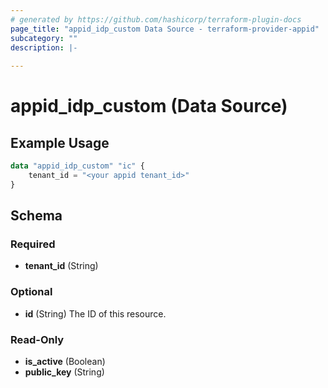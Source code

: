 ```yaml
---
# generated by https://github.com/hashicorp/terraform-plugin-docs
page_title: "appid_idp_custom Data Source - terraform-provider-appid"
subcategory: ""
description: |-
  
---
```


# appid_idp_custom (Data Source)



## Example Usage

```terraform
data "appid_idp_custom" "ic" {
    tenant_id = "<your appid tenant_id>"
}
```

<!-- schema generated by tfplugindocs -->
## Schema

### Required

- **tenant_id** (String)

### Optional

- **id** (String) The ID of this resource.

### Read-Only

- **is_active** (Boolean)
- **public_key** (String)


